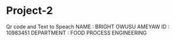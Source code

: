 # Project-2
Qr code and Text to Speach
NAME :  BRIGHT OWUSU AMEYAW
ID : 10983451
DEPARTMENT : FOOD PROCESS ENGINEERING
